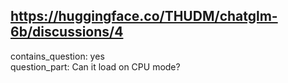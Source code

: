 ## https://huggingface.co/THUDM/chatglm-6b/discussions/4

contains_question: yes  
question_part: Can it load on CPU mode?